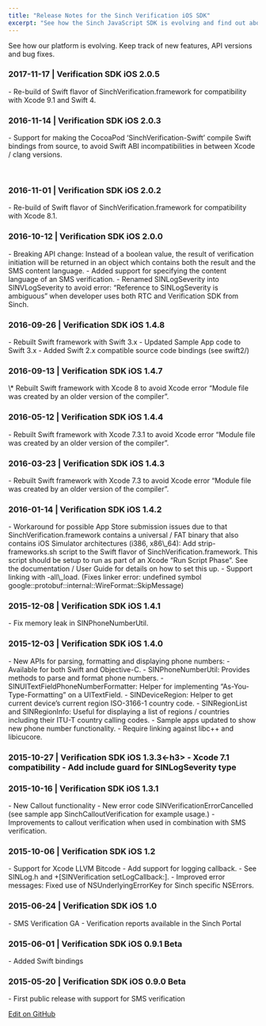 ```yaml
---
title: "Release Notes for the Sinch Verification iOS SDK"
excerpt: "See how the Sinch JavaScript SDK is evolving and find out about new features and bug fixes."
---
```


See how our platform is evolving. Keep track of new features, API versions and bug fixes.

<h3>2017-11-17 | Verification SDK iOS 2.0.5</h3>
-   Re-build of Swift flavor of SinchVerification.framework for compatibility with Xcode 9.1 and Swift 4.

<h3>2016-11-14 | Verification SDK iOS 2.0.3</h3>
-   Support for making the CocoaPod ‘SinchVerification-Swift’ compile Swift bindings from source, to avoid Swift ABI incompatibilities in between Xcode / clang versions.

 

<h3>2016-11-01 | Verification SDK iOS 2.0.2</h3>
-   Re-build of Swift flavor of SinchVerification.framework for compatibility with Xcode 8.1.

<h3>2016-10-12 | Verification SDK iOS 2.0.0</h3>
-   Breaking API change: Instead of a boolean value, the result of verification initiation will be returned in an object which contains both the result and the SMS content language.
-   Added support for specifying the content language of an SMS verification.
-   Renamed SINLogSeverity into SINVLogSeverity to avoid error: “Reference to SINLogSeverity is ambiguous” when developer uses both RTC and Verification SDK from Sinch.

<h3>2016-09-26 | Verification SDK iOS 1.4.8</h3>
-   Rebuilt Swift framework with Swift 3.x
-   Updated Sample App code to Swift 3.x
-   Added Swift 2.x compatible source code bindings (see swift2/)

<h3>2016-09-13 | Verification SDK iOS 1.4.7</h3>
\* Rebuilt Swift framework with Xcode 8 to avoid Xcode error “Module file was created by an older version of the compiler”.

<h3>2016-05-12 | Verification SDK iOS 1.4.4</h3>
-   Rebuilt Swift framework with Xcode 7.3.1 to avoid Xcode error “Module file was created by an older version of the compiler”.

<h3>2016-03-23 | Verification SDK iOS 1.4.3</h3>
-   Rebuilt Swift framework with Xcode 7.3 to avoid Xcode error “Module file was created by an older version of the compiler”.

<h3>2016-01-14 | Verification SDK iOS 1.4.2</h3>
-   Workaround for possible App Store submission issues due to that SinchVerification.framework contains a universal / FAT binary that also contains iOS Simulator architectures (i386, x86\_64): Add strip-frameworks.sh script to the Swift flavor of SinchVerification.framework. This script should be setup to run as part of an Xcode “Run Script Phase”. See the documentation / User Guide for details on how to set this up.
-   Support linking with -all\_load. (Fixes linker error: undefined symbol google::protobuf::internal::WireFormat::SkipMessage)

<h3>2015-12-08 | Verification SDK iOS 1.4.1</h3>
-   Fix memory leak in SINPhoneNumberUtil.

<h3>2015-12-03 | Verification SDK iOS 1.4.0</h3>
-   New APIs for parsing, formatting and displaying phone numbers:
    -   Available for both Swift and Objective-C.
    -   SINPhoneNumberUtil: Provides methods to parse and format phone numbers.
    -   SINUITextFieldPhoneNumberFormatter: Helper for implementing “As-You-Type-Formatting” on a UITextField.
    -   SINDeviceRegion: Helper to get current device’s current region ISO-3166-1 country code.
    -   SINRegionList and SINRegionInfo: Useful for displaying a list of regions / countries including their ITU-T country calling codes.
    -   Sample apps updated to show new phone number functionality.
-   Require linking against libc++ and libicucore.

<h3>2015-10-27 | Verification SDK iOS 1.3.3<-h3>
-   Xcode 7.1 compatibility
-   Add include guard for SINLogSeverity type

<h3>2015-10-16 | Verification SDK iOS 1.3.1</h3>
-   New Callout functionality
-   New error code SINVerificationErrorCancelled (see sample app SinchCalloutVerification for example usage.)
-   Improvements to callout verification when used in combination with SMS verification.

<h3>2015-10-06 | Verification SDK iOS 1.2</h3>
-   Support for Xcode LLVM Bitcode
-   Add support for logging callback.
-   See SINLog.h and +[SINVerification setLogCallback:].
-   Improved error messages: Fixed use of NSUnderlyingErrorKey for Sinch specific NSErrors.

<h3>2015-06-24 | Verification SDK iOS 1.0</h3>
-   SMS Verification GA
-   Verification reports available in the Sinch Portal

<h3>2015-06-01 | Verification SDK iOS 0.9.1 Beta</h3>
-   Added Swift bindings

<h3>2015-05-20 | Verification SDK iOS 0.9.0 Beta</h3>
-   First public release with support for SMS verification


<a class="edit-on-github" target="_blank" href="https://github.com/sinch/docs/blob/master/docs/release-notes/release-notes-verification-ios-sdk.md">Edit on GitHub</a>